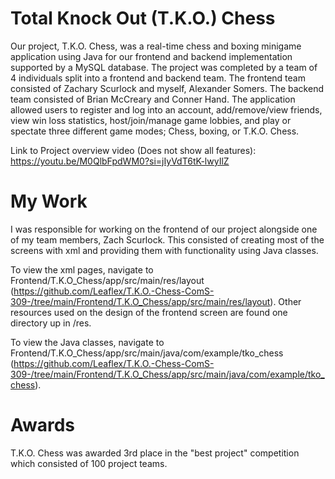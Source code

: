 # Total Knock Out (T.K.O.) Chess
Our project, T.K.O. Chess, was a real-time chess and boxing minigame application using Java for our frontend and backend implementation supported by a MySQL database. The project was completed by a team of 4 individuals split into a frontend and backend team. The frontend team consisted of Zachary Scurlock and myself, Alexander Somers. The backend team consisted of Brian McCreary and Conner Hand. The application allowed users to register and log into an account, add/remove/view friends, view win loss statistics, host/join/manage game lobbies, and play or spectate three different game modes; Chess, boxing, or T.K.O. Chess. 

Link to Project overview video (Does not show all features): https://youtu.be/M0QlbFpdWM0?si=jIyVdT6tK-lwyIlZ 

# My Work

I was responsible for working on the frontend of our project alongside one of my team members, Zach Scurlock. This consisted of creating most of the screens with xml and providing them with functionality using Java classes. 

To view the xml pages, navigate to Frontend/T.K.O_Chess/app/src/main/res/layout (https://github.com/Leaflex/T.K.O.-Chess-ComS-309-/tree/main/Frontend/T.K.O_Chess/app/src/main/res/layout). Other resources used on the design of the frontend screen are found one directory up in /res. 

To view the Java classes, navigate to Frontend/T.K.O_Chess/app/src/main/java/com/example/tko_chess (https://github.com/Leaflex/T.K.O.-Chess-ComS-309-/tree/main/Frontend/T.K.O_Chess/app/src/main/java/com/example/tko_chess). 

# Awards
T.K.O. Chess was awarded 3rd place in the "best project" competition which consisted of 100 project teams. 
